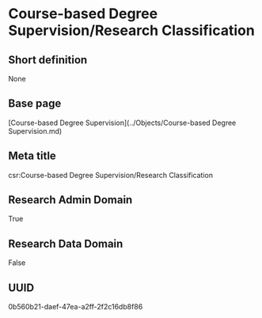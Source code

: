 # Course-based Degree Supervision/Research Classification
## Short definition
None
## Base page
[Course-based Degree Supervision](../Objects/Course-based Degree Supervision.md)
## Meta title
csr:Course-based Degree Supervision/Research Classification
## Research Admin Domain
True
## Research Data Domain
False
## UUID
0b560b21-daef-47ea-a2ff-2f2c16db8f86
